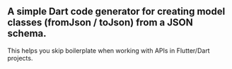 ## A simple Dart code generator for creating model classes (fromJson / toJson) from a JSON schema.

This helps you skip boilerplate when working with APIs in Flutter/Dart projects.
